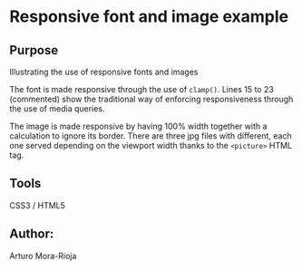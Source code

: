 # Responsive font and image example

## Purpose
Illustrating the use of responsive fonts and images

The font is made responsive through the use of `clamp()`. Lines 15 to 23 (commented) show the traditional way of enforcing responsiveness through the use of media queries.

The image is made responsive by having 100% width together with a calculation to ignore its border. There are three jpg files with different, each one served depending on the viewport width thanks to the `<picture>` HTML tag.

## Tools
CSS3 / HTML5

## Author:
Arturo Mora-Rioja